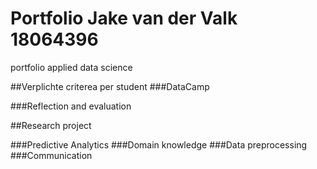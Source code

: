 # Portfolio Jake van der Valk 18064396 
portfolio applied data science

##Verplichte criterea per student
###DataCamp

###Reflection and evaluation


##Research project

###Predictive Analytics
###Domain knowledge
###Data preprocessing
###Communication
